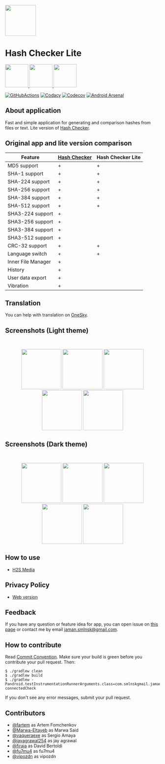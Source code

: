 <img src="media/logo/ic_app.png" height="100px" />

# Hash Checker Lite

<a href="https://github.com/hash-checker/hash-checker-lite/releases">
  <img src="media/banners/bn_github.png" height="75px" />
</a>
<a href="https://play.google.com/store/apps/details?id=com.smlnskgmail.jaman.hashcheckerlite">
  <img src="media/banners/bn_google_play.png" height="75px" />
</a>
<a href="https://www.androidfilehost.com/?w=files&flid=316844">
  <img src="media/banners/bn_android_file_host.png" height="75px" />
</a>

[![GitHubActions](https://github.com/hash-checker/hash-checker-lite/workflows/Build/badge.svg)](https://github.com/hash-checker/hash-checker-lite/actions?query=workflow%3ABuild)
[![Codacy](https://api.codacy.com/project/badge/Grade/cf1f8beb6a5340e49ca32425ab44462d)](https://app.codacy.com/gh/hash-checker/hash-checker-lite?utm_source=github.com&utm_medium=referral&utm_content=hash-checker/hash-checker-lite&utm_campaign=Badge_Grade)
[![Codecov](https://codecov.io/gh/hash-checker/hash-checker-lite/branch/master/graph/badge.svg)](https://codecov.io/gh/hash-checker/hash-checker-lite)
[![Android Arsenal](https://img.shields.io/badge/Android%20Arsenal-Hash%20Checker%20Lite-green.svg?style=flat)](https://android-arsenal.com/details/1/8155)

## About application

Fast and simple application for generating and comparison hashes from files or text. Lite version of [Hash Checker](https://github.com/hash-checker/hash-checker).

## Original app and lite version comparison

| Feature | [Hash Checker](https://github.com/hash-checker/hash-checker) | Hash Checker Lite |
| --- | --- | --- |
| MD5 support | + | + |
| SHA-1 support | + | + |
| SHA-224 support | + | + |
| SHA-256 support | + | + |
| SHA-384 support | + | + |
| SHA-512 support | + | + |
| SHA3-224 support | + | |
| SHA3-256 support | + | |
| SHA3-384 support | + | |
| SHA3-512 support | + | |
| CRC-32 support | + | + |
| Language switch | + | + |
| Inner File Manager | + | |
| History | + | |
| User data export | + | |
| Vibration | + | |

## Translation

You can help with translation on [OneSky](https://osbvnmv.oneskyapp.com/collaboration/project?id=353871).

## Screenshots (Light theme)

<br/>
<p align="center">
  <img src="media/screenshots/screenshot_01.png" width="130" />
  <img src="media/screenshots/screenshot_02.png" width="130" />
  <img src="media/screenshots/screenshot_03.png" width="130" />
  <img src="media/screenshots/screenshot_04.png" width="130" />
  <img src="media/screenshots/screenshot_05.png" width="130" />
</p>

## Screenshots (Dark theme)

<br/>
<p align="center">
  <img src="media/screenshots/screenshot_06.png" width="130" />
  <img src="media/screenshots/screenshot_07.png" width="130" />
  <img src="media/screenshots/screenshot_08.png" width="130" />
  <img src="media/screenshots/screenshot_09.png" width="130" />
  <img src="media/screenshots/screenshot_10.png" width="130" />
</p>

## How to use

* [H2S Media](https://www.how2shout.com/how-to/how-to-calculate-the-hash-of-a-file-or-create-custom-hash-on-android.html)

## Privacy Policy

* [Web version](https://fartem.github.io/hash-checker-privacy-policy.io/)

## Feedback

If you have any question or feature idea for app, you can open issue on [this page](https://github.com/hash-checker/hash-checker-lite/issues) or contact me by email jaman.smlnsk@gmail.com.

## How to contribute

Read [Commit Convention](https://github.com/fartem/repository-rules/blob/master/commit-convention/COMMIT_CONVENTION.md). Make sure your build is green before you contribute your pull request. Then:

```shell
$ ./gradlew clean
$ ./gradlew build
$ ./gradlew -Pandroid.testInstrumentationRunnerArguments.class=com.smlnskgmail.jaman.hashcheckerlite.AndroidTestSuite connectedCheck
```

If you don't see any error messages, submit your pull request.

## Contributors

* [@fartem](https://github.com/fartem) as Artem Fomchenkov
* [@Marwa-Eltayeb](https://github.com/Marwa-Eltayeb) as Marwa Said
* [@vaqueraexe](https://github.com/vaqueraexe) as Sergio Amaya
* [@jayagrawal254](https://github.com/jayagrawal254) as jay agrawal
* [@firaja](https://github.com/firaja) as David Bertoldi
* [@fu7mu4](https://github.com/fu7mu4) as fu7mu4
* [@vipozdn](https://github.com/vipozdn) as vipozdn

